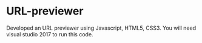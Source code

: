 # URL-previewer

Developed an URL previewer using Javascript, HTML5, CSS3.
You will need visual studio 2017 to run this code.
